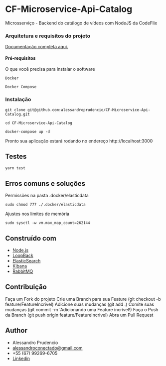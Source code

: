 # CF-Microservice-Api-Catalog

Microsserviço - Backend do catálogo de vídeos com NodeJS da CodeFlix

### Arquitetura e requisitos do projeto

[Documentação completa aqui.](https://github.com/alessandroprudencio/CodeFlix)

#### Pré-requisitos

O que você precisa para instalar o software

```
Docker
```

```
Docker Compose
```

### Instalação

```
git clone git@github.com:alessandroprudencio/CF-Microservice-Api-Catalog.git
```

```
cd CF-Microservice-Api-Catalog
```

```
docker-compose up -d
```

Pronto sua aplicação estará rodando no endereço http://localhost:3000

## Testes

```sh
yarn test
```

## Erros comuns e soluções

Permissões na pasta .docker/elasticdata

```
sudo chmod 777 ./.docker/elasticdata
```

Ajustes nos limites de memória

```
sudo sysctl -w vm.max_map_count=262144
```

## Construído com

- [Node.js](https://nodejs.org/)
- [LoopBack](https://loopback.io/)
- [ElasticSearch](https://www.elastic.co/)
- [Kibana](https://www.elastic.co/pt/kibana)
- [RabbitMQ](https://www.rabbitmq.com/)

## Contribuição

Faça um Fork do projeto Crie uma Branch para sua Feature (git checkout -b feature/FeatureIncrivel)
Adicione suas mudanças (git add .)
Comite suas mudanças (git commit -m 'Adicionando uma Feature incrível!)
Faça o Push da Branch (git push origin feature/FeatureIncrivel)
Abra um Pull Request

## Author

- Alessandro Prudencio
- alessandroconectado@gmail.com
- +55 (67) 99269-6705
- [Linkedin](https://www.linkedin.com/in/alessandro-prudencio/)
